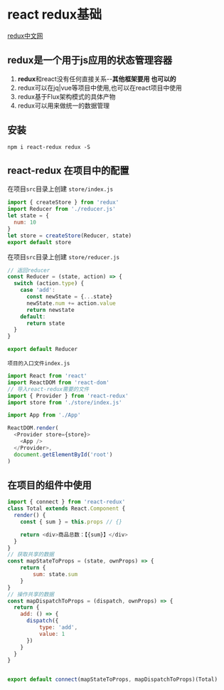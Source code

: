 # react redux基础

[redux中文网](https://www.redux.org.cn/) 

## redux是一个用于js应用的状态管理容器

1. **redux**和react没有任何直接关系--**其他框架要用 也可以的**
2. redux可以在jq|vue等项目中使用,也可以在react项目中使用
3. redux基于Flux架构模式的具体产物
4. redux可以用来做统一的数据管理

## 安装

```shell
npm i react-redux redux -S
```

## react-redux 在项目中的配置

在项目`src`目录上创建  `store/index.js`

```js
import { createStore } from 'redux'
import Reducer from './reducer.js'
let state = {
  num: 10
}
let store = createStore(Reducer, state)
export default store

```

在项目`src`目录上创建  `store/reducer.js`

```js
// 返回reducer
const Reducer = (state, action) => {
  switch (action.type) {
    case 'add':
      const newState = {...state}
      newState.num += action.value
      return newstate
    default:
      return state
  }
}

export default Reducer

```

`项目的入口文件index.js`

```js
import React from 'react'
import ReactDOM from 'react-dom'
// 导入react-redux需要的文件
import { Provider } from 'react-redux'
import store from './store/index.js'

import App from './App'

ReactDOM.render(
  <Provider store={store}>
    <App />
  </Provider>,
  document.getElementById('root')
)

```

## 在项目的组件中使用

```js
import { connect } from 'react-redux'
class Total extends React.Component {	
  render() {
    const { sum } = this.props // {}

    return <div>商品总数：【{sum}】</div>
  }
}
// 获取共享的数据
const mapStateToProps = (state, ownProps) => {
    return {
        sum: state.sum
    }
}
// 操作共享的数据
const mapDispatchToProps = (dispatch, ownProps) => {
  return {
    add: () => {
      dispatch({
          type: 'add',
          value: 1
      })
    }
  }
}


export default connect(mapStateToProps, mapDispatchToProps)(Total)

```



